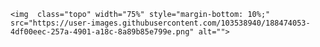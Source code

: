 
    <img  class="topo" width="75%" style="margin-bottom: 10%;" src="https://user-images.githubusercontent.com/103538940/188474053-4df00eec-257a-4901-a18c-8a89b85e799e.png" alt="">
  
        
       


